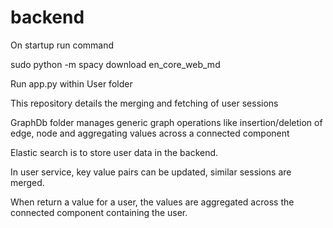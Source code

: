 # backend
On startup run command

sudo python -m spacy download en_core_web_md


Run app.py within User folder

This repository details the merging and fetching of user sessions

GraphDb folder manages generic graph operations like insertion/deletion of edge, node and aggregating values 
across a connected component

Elastic search is to store user data in the backend.

In user service, key value pairs can be updated, similar sessions are merged.

When return a value for a user, the values are aggregated across the connected component containing the user.